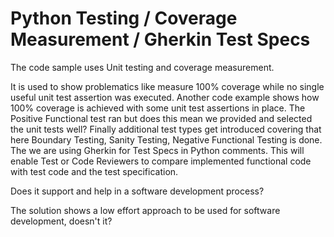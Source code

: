 # Python Testing / Coverage Measurement / Gherkin Test Specs

The code sample uses Unit testing and coverage measurement.

It is used to show problematics like measure 100% coverage while no single useful unit test assertion was executed.
Another code example shows how 100% coverage is achieved with some unit test assertions in place.
The Positive Functional test ran but does this mean we provided and selected the unit tests well?
Finally additional test types get introduced covering that here Boundary Testing, Sanity Testing, Negative Functional Testing is done.
The we are using Gherkin for Test Specs in Python comments. This will enable Test or Code Reviewers to compare
implemented functional code with test code and the test specification.

Does it support and help in a software development process?

The solution shows a low effort approach to be used for software development, doesn't it?
